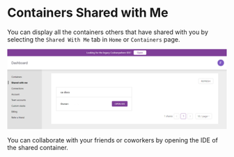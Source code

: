 # Containers Shared with Me

You can display all the containers others that have shared with you by selecting the <code>Shared With Me</code> tab in <code>Home</code> or <code>Containers</code> page.

<p><img src="/images/dashboard/shares/shares-list.png" alt="Containers shared with me" class="width-90"/></p>

You can collaborate with your friends or coworkers by opening the IDE of the shared container.
